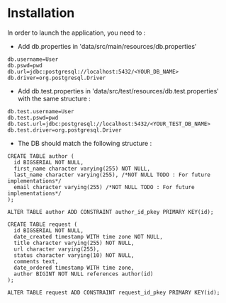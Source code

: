 # Installation

In order to launch the application, you need to :

- Add db.properties in 'data/src/main/resources/db.properties'
```
db.username=User
db.pswd=pwd
db.url=jdbc:postgresql://localhost:5432/<YOUR_DB_NAME>
db.driver=org.postgresql.Driver
```

- Add db.test.properties in 'data/src/test/resources/db.test.properties' with the same structure :
```
db.test.username=User
db.test.pswd=pwd
db.test.url=jdbc:postgresql://localhost:5432/<YOUR_TEST_DB_NAME>
db.test.driver=org.postgresql.Driver
```

- The DB should match the following structure :
```
CREATE TABLE author (
  id BIGSERIAL NOT NULL,
  first_name character varying(255) NOT NULL,
  last_name character varying(255), /*NOT NULL TODO : For future implementations*/
  email character varying(255) /*NOT NULL TODO : For future implementations*/
);

ALTER TABLE author ADD CONSTRAINT author_id_pkey PRIMARY KEY(id);

CREATE TABLE request (
  id BIGSERIAL NOT NULL,
  date_created timestamp WITH time zone NOT NULL,
  title character varying(255) NOT NULL,
  url character varying(255),
  status character varying(10) NOT NULL,
  comments text,
  date_ordered timestamp WITH time zone,
  author BIGINT NOT NULL references author(id)
);

ALTER TABLE request ADD CONSTRAINT request_id_pkey PRIMARY KEY(id);
```